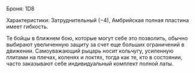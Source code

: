 Броня: 1D8

Характеристики: Затруднительный (−4), Амбрийская полная пластина имеет гибкость.

Те бойцы в ближнем бою, которые могут себе это позволить, обычно выбирают увеличенную защиту за счет еще больших ограничений в движении. Самоуважающий рыцарь носит кольчугу, усиленную плитами на плечах, коленях и локтях, тогда как те, кто в состоянии, часто заказывают себе индивидуальный комплект полной латы.